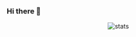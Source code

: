### Hi there 👋

<!--
**Zeeman-C-Deka/Zeeman-C-Deka** is a ✨ _special_ ✨ repository because its `README.md` (this file) appears on your GitHub profile.

Here are some ideas to get you started:

- 🔭 I’m currently working on ...
- 🌱 I’m currently learning ...
- 👯 I’m looking to collaborate on ...
- 🤔 I’m looking for help with ...
- 💬 Ask me about ...
- 📫 How to reach me: ...
- 😄 Pronouns: ...
- ⚡ Fun fact: ...
-->


<p align="center"> <img src="https://github-readme-stats.vercel.app/api?username=Zeeman-C-Deka&bg_color=30,e96443,904e95&title_color=fff&text_color=fff" alt="stats"/><br></p>
